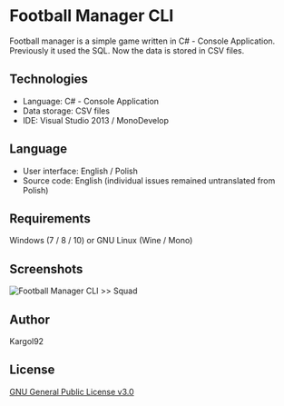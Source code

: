 Football Manager CLI
====================
Football manager is a simple game written in C# - Console Application. Previously it used the SQL. Now the data is stored in CSV files.

Technologies
------------
* Language: C# - Console Application
* Data storage: CSV files
* IDE: Visual Studio 2013 / MonoDevelop

Language
--------
* User interface: English / Polish
* Source code: English (individual issues remained untranslated from Polish)

Requirements
------------
Windows (7 / 8 / 10) or GNU Linux (Wine / Mono)

Screenshots
-----------
![Football Manager CLI >> Squad](http://karol-kiersnowski.prv.pl/projects/football-manager-cli.png)

Author
------
Kargol92

License
-------
[GNU General Public License v3.0](https://github.com/kargol92/football-manager-cli/blob/master/LICENSE)
